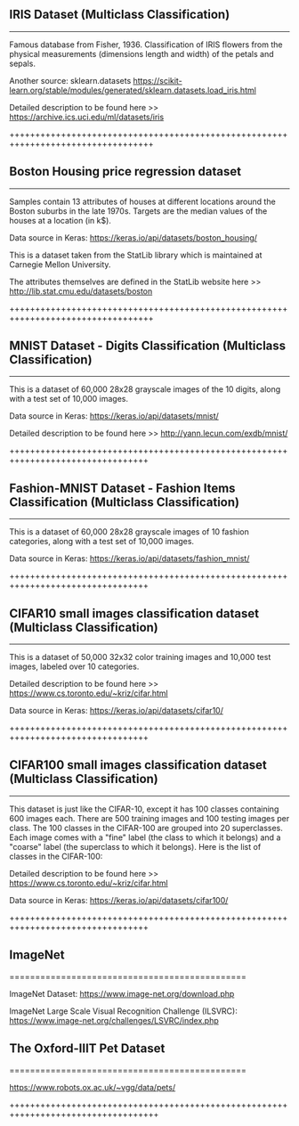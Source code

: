 ## IRIS Dataset (Multiclass Classification)
----------------------------------------
Famous database from Fisher, 1936. Classification of IRIS flowers from the physical measurements (dimensions length and width) of the petals and sepals.

Another source: sklearn.datasets
https://scikit-learn.org/stable/modules/generated/sklearn.datasets.load_iris.html

Detailed description to be found here >>
https://archive.ics.uci.edu/ml/datasets/iris

++++++++++++++++++++++++++++++++++++++++++++++++++++++++++++++++++++++++++++++++++
## Boston Housing price regression dataset
----------------------------------------
Samples contain 13 attributes of houses at different locations around the Boston suburbs in the late 1970s. Targets are the median values of the houses at a location (in k$).

Data source in Keras:
https://keras.io/api/datasets/boston_housing/

This is a dataset taken from the StatLib library which is maintained at Carnegie Mellon University.

The attributes themselves are defined in the StatLib website here >>
http://lib.stat.cmu.edu/datasets/boston

++++++++++++++++++++++++++++++++++++++++++++++++++++++++++++++++++++++++++++++++++
## MNIST Dataset - Digits Classification (Multiclass Classification)
-----------------------------------------------------------------
This is a dataset of 60,000 28x28 grayscale images of the 10 digits, along with a test set of 10,000 images.

Data source in Keras:
https://keras.io/api/datasets/mnist/

Detailed description to be found here >>
http://yann.lecun.com/exdb/mnist/

+++++++++++++++++++++++++++++++++++++++++++++++++++++++++++++++++++++++++++++++++

## Fashion-MNIST Dataset - Fashion Items Classification (Multiclass Classification)
--------------------------------------------------------------------------------
This is a dataset of 60,000 28x28 grayscale images of 10 fashion categories, along with a test set of 10,000 images.

Data source in Keras:
https://keras.io/api/datasets/fashion_mnist/

+++++++++++++++++++++++++++++++++++++++++++++++++++++++++++++++++++++++++++++++++
## CIFAR10 small images classification dataset (Multiclass Classification)
-----------------------------------------------------------------------
This is a dataset of 50,000 32x32 color training images and 10,000 test images, labeled over 10 categories.

Detailed description to be found here >>
https://www.cs.toronto.edu/~kriz/cifar.html

Data source in Keras:
https://keras.io/api/datasets/cifar10/

+++++++++++++++++++++++++++++++++++++++++++++++++++++++++++++++++++++++++++++++++
## CIFAR100 small images classification dataset (Multiclass Classification)
------------------------------------------------------------------------
This dataset is just like the CIFAR-10, except it has 100 classes containing 600 images each. There are 500 training images and 100 testing images per class. The 100 classes in the CIFAR-100 are grouped into 20 superclasses. Each image comes with a "fine" label (the class to which it belongs) and a "coarse" label (the superclass to which it belongs).
Here is the list of classes in the CIFAR-100:

Detailed description to be found here >>
https://www.cs.toronto.edu/~kriz/cifar.html

Data source in Keras:
https://keras.io/api/datasets/cifar100/

+++++++++++++++++++++++++++++++++++++++++++++++++++++++++++++++++++++++++++++++++

## ImageNet
==============================================

ImageNet Dataset:
https://www.image-net.org/download.php

ImageNet Large Scale Visual Recognition Challenge (ILSVRC):
https://www.image-net.org/challenges/LSVRC/index.php

## The Oxford-IIIT Pet Dataset
==============================================

https://www.robots.ox.ac.uk/~vgg/data/pets/

+++++++++++++++++++++++++++++++++++++++++++++++++++++++++++++++++++++++++++++++++++
